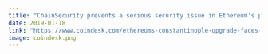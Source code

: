 ```yaml
---
title: "ChainSecurity prevents a serious security issue in Ethereum's planned upgrade"
date: 2019-01-18
link: "https://www.coindesk.com/ethereums-constantinople-upgrade-faces-delay-due-to-security-vulnerability"
image: coindesk.png
---
```

